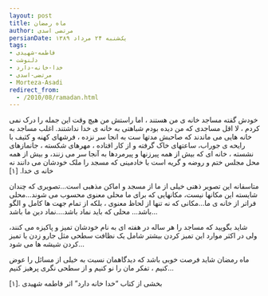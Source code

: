 ```yaml
---
layout: post
title: ماه رمضان
author: مرتضی اسدی
persianDate: یک‌شنبه ۲۴ مرداد ۱۳۸۹
tags:
- فاطمه-شهیدی
- دلنوشت
- خدا-خانه-دارد
- مرتضی-اسدی
- Morteza-Asadi
redirect_from:
  - /2010/08/ramadan.html
---
```

خودش گفته مساجد خانه ی من هستند ، اما راستش من هیچ وقت این جمله را درک نمی کردم ، لا اقل مساجدی که من دیده بودم شباهتی به خانه ی خدا نداشتند. اغلب مساجد به خانه هایی می ماندند که صاحبش مدتها ست به انجا سر نزده ، فرشهای کهنه و کثیف با رایحه ی جوراب، ساعتهای خاک گرفته و از کار افتاده ، مهرهای شکسته ، جانمازهای نشسته ، خانه ای که بیش از همه پیرزنها و پیرمردها به آنجا سر می زنند، و بیش از همه محل مجلس ختم و روضه و گریه است با خادمینی که مسجد را ملک خودشان می دانند نه خانه ی خدا. [۱]  




متاسفانه این تصویر ذهنی خیلی از ما از مسجد و اماکن مذهبی است…تصویری که چندان شایسته این مکانها نیست، مکانهایی که برای ما محلی معنوی محسوب می شوند…محلی فراتر از خانه ی ما…مکانی که نه تنها از لحاظ معنوی ، بلکه از تمام جهت ها کامل و الگو باشد… محلی که باید نماد باشد….نماد دین ما باشد…  
  
شاید بگویید که مساجد را هر ساله در هفته ای به نام خودشان تمیز و پاکیزه می کنند، ولی در اکثر موارد این تمیز کردن بیشتر شامل یک نظافت سطحی مثل جارو زدن یا تمیز کردن شیشه ها می شود…  
  
ماه رمضان شاید فرصت خوبی باشد که دیدگاهمان نسبت به خیلی از مسائل را عوض کنیم ، تفکر مان را نو کنیم و از سطحی نگری پرهیز کنیم…  
  
[۱]. بخشی از کتاب “خدا خانه دارد” اثر فاطمه شهیدی
